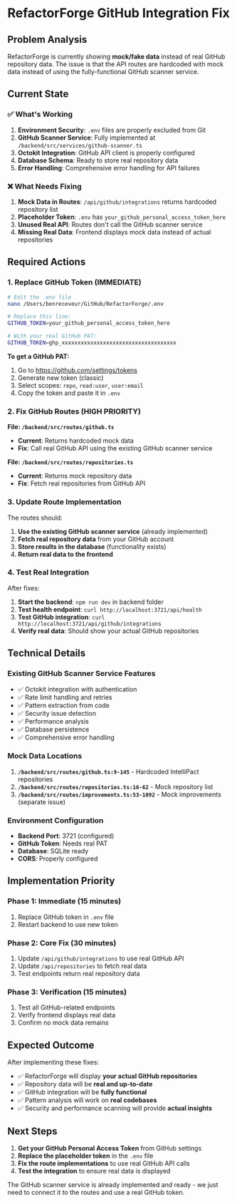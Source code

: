 # RefactorForge GitHub Integration Fix

## Problem Analysis

RefactorForge is currently showing **mock/fake data** instead of real GitHub repository data. The issue is that the API routes are hardcoded with mock data instead of using the fully-functional GitHub scanner service.

## Current State

### ✅ What's Working
1. **Environment Security**: `.env` files are properly excluded from Git
2. **GitHub Scanner Service**: Fully implemented at `/backend/src/services/github-scanner.ts`
3. **Octokit Integration**: GitHub API client is properly configured
4. **Database Schema**: Ready to store real repository data
5. **Error Handling**: Comprehensive error handling for API failures

### ❌ What Needs Fixing
1. **Mock Data in Routes**: `/api/github/integrations` returns hardcoded repository list
2. **Placeholder Token**: `.env` has `your_github_personal_access_token_here`
3. **Unused Real API**: Routes don't call the GitHub scanner service
4. **Missing Real Data**: Frontend displays mock data instead of actual repositories

## Required Actions

### 1. Replace GitHub Token (IMMEDIATE)

```bash
# Edit the .env file
nano /Users/benreceveur/GitHub/RefactorForge/.env

# Replace this line:
GITHUB_TOKEN=your_github_personal_access_token_here

# With your real GitHub PAT:
GITHUB_TOKEN=ghp_xxxxxxxxxxxxxxxxxxxxxxxxxxxxxxxxxxxx
```

**To get a GitHub PAT:**
1. Go to https://github.com/settings/tokens
2. Generate new token (classic)
3. Select scopes: `repo`, `read:user`, `user:email`
4. Copy the token and paste it in `.env`

### 2. Fix GitHub Routes (HIGH PRIORITY)

**File: `/backend/src/routes/github.ts`**
- **Current**: Returns hardcoded mock data
- **Fix**: Call real GitHub API using the existing GitHub scanner service

**File: `/backend/src/routes/repositories.ts`**
- **Current**: Returns mock repository data
- **Fix**: Fetch real repositories from GitHub API

### 3. Update Route Implementation

The routes should:
1. **Use the existing GitHub scanner service** (already implemented)
2. **Fetch real repository data** from your GitHub account
3. **Store results in the database** (functionality exists)
4. **Return real data to the frontend**

### 4. Test Real Integration

After fixes:
1. **Start the backend**: `npm run dev` in backend folder
2. **Test health endpoint**: `curl http://localhost:3721/api/health`
3. **Test GitHub integration**: `curl http://localhost:3721/api/github/integrations`
4. **Verify real data**: Should show your actual GitHub repositories

## Technical Details

### Existing GitHub Scanner Service Features
- ✅ Octokit integration with authentication
- ✅ Rate limit handling and retries
- ✅ Pattern extraction from code
- ✅ Security issue detection
- ✅ Performance analysis
- ✅ Database persistence
- ✅ Comprehensive error handling

### Mock Data Locations
1. **`/backend/src/routes/github.ts:9-145`** - Hardcoded IntelliPact repositories
2. **`/backend/src/routes/repositories.ts:16-62`** - Mock repository list
3. **`/backend/src/routes/improvements.ts:53-1092`** - Mock improvements (separate issue)

### Environment Configuration
- **Backend Port**: 3721 (configured)
- **GitHub Token**: Needs real PAT
- **Database**: SQLite ready
- **CORS**: Properly configured

## Implementation Priority

### Phase 1: Immediate (15 minutes)
1. Replace GitHub token in `.env` file
2. Restart backend to use new token

### Phase 2: Core Fix (30 minutes)
1. Update `/api/github/integrations` to use real GitHub API
2. Update `/api/repositories` to fetch real data
3. Test endpoints return real repository data

### Phase 3: Verification (15 minutes)
1. Test all GitHub-related endpoints
2. Verify frontend displays real data
3. Confirm no mock data remains

## Expected Outcome

After implementing these fixes:
- ✅ RefactorForge will display **your actual GitHub repositories**
- ✅ Repository data will be **real and up-to-date**
- ✅ GitHub integration will be **fully functional**
- ✅ Pattern analysis will work on **real codebases**
- ✅ Security and performance scanning will provide **actual insights**

## Next Steps

1. **Get your GitHub Personal Access Token** from GitHub settings
2. **Replace the placeholder token** in the `.env` file
3. **Fix the route implementations** to use real GitHub API calls
4. **Test the integration** to ensure real data is displayed

The GitHub scanner service is already implemented and ready - we just need to connect it to the routes and use a real GitHub token.